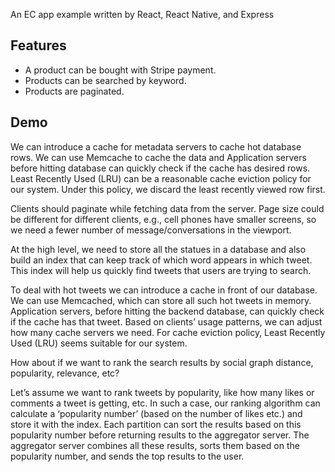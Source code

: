 An EC app example written by React, React Native, and Express

## Features

- A product can be bought with Stripe payment.
- Products can be searched by keyword.
- Products are paginated.

## Demo

We can introduce a cache for metadata servers to cache hot database rows. We can use Memcache to cache the data and Application servers before hitting database can quickly check if the cache has desired rows. Least Recently Used (LRU) can be a reasonable cache eviction policy for our system. Under this policy, we discard the least recently viewed row first.

Clients should paginate while fetching data from the server. Page size could be different for different clients, e.g., cell phones have smaller screens, so we need a fewer number of message/conversations in the viewport.

At the high level, we need to store all the statues in a database and also build an index that can keep track of which word appears in which tweet. This index will help us quickly find tweets that users are trying to search.

To deal with hot tweets we can introduce a cache in front of our database. We can use Memcached, which can store all such hot tweets in memory. Application servers, before hitting the backend database, can quickly check if the cache has that tweet. Based on clients’ usage patterns, we can adjust how many cache servers we need. For cache eviction policy, Least Recently Used (LRU) seems suitable for our system.

How about if we want to rank the search results by social graph distance, popularity, relevance, etc?

Let’s assume we want to rank tweets by popularity, like how many likes or comments a tweet is getting, etc. In such a case, our ranking algorithm can calculate a ‘popularity number’ (based on the number of likes etc.) and store it with the index. Each partition can sort the results based on this popularity number before returning results to the aggregator server. The aggregator server combines all these results, sorts them based on the popularity number, and sends the top results to the user.
